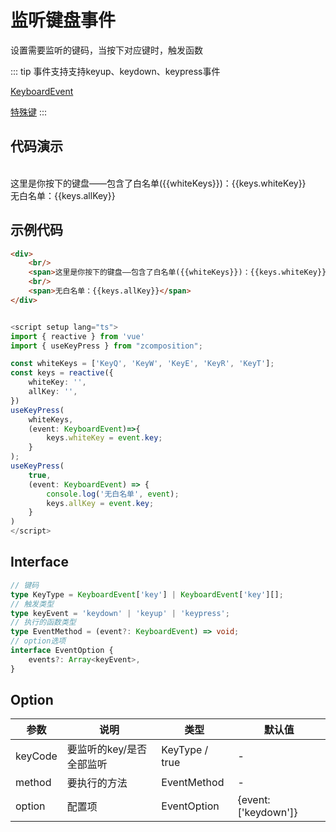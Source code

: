# 监听键盘事件
设置需要监听的键码，当按下对应键时，触发函数

::: tip
事件支持支持keyup、keydown、keypress事件

[KeyboardEvent](https://developer.mozilla.org/zh-CN/docs/Web/API/KeyboardEvent/key)

[特殊键](https://developer.mozilla.org/zh-CN/docs/Web/API/KeyboardEvent/key/Key_Values)
:::

## 代码演示

<div>
    <br/>
    <span>这里是你按下的键盘——包含了白名单({{whiteKeys}})：{{keys.whiteKey}}</span>
    <br/>
    <span>无白名单：{{keys.allKey}}</span>
</div>

<script setup lang="ts">
import { reactive } from 'vue'
import { useKeyPress } from "../../../../../../src";

const whiteKeys = ['KeyQ', 'KeyW', 'KeyE', 'KeyR', 'KeyT'];
const keys = reactive({
    whiteKey: '',
    allKey: '',
})
useKeyPress(
    whiteKeys, 
    (event: KeyboardEvent)=>{
        keys.whiteKey = event.key;
    }
);
useKeyPress(
    true,
    (event: KeyboardEvent) => {
        console.log('无白名单', event);
        keys.allKey = event.key;
    }
)
</script>

## 示例代码
```html
<div>
    <br/>
    <span>这里是你按下的键盘——包含了白名单({{whiteKeys}})：{{keys.whiteKey}}</span>
    <br/>
    <span>无白名单：{{keys.allKey}}</span>
</div>
```

```ts

<script setup lang="ts">
import { reactive } from 'vue'
import { useKeyPress } from "zcomposition";

const whiteKeys = ['KeyQ', 'KeyW', 'KeyE', 'KeyR', 'KeyT'];
const keys = reactive({
    whiteKey: '',
    allKey: '',
})
useKeyPress(
    whiteKeys, 
    (event: KeyboardEvent)=>{
        keys.whiteKey = event.key;
    }
);
useKeyPress(
    true,
    (event: KeyboardEvent) => {
        console.log('无白名单', event);
        keys.allKey = event.key;
    }
)
</script>
```

## Interface
```ts
// 键码
type KeyType = KeyboardEvent['key'] | KeyboardEvent['key'][];
// 触发类型
type keyEvent = 'keydown' | 'keyup' | 'keypress';
// 执行的函数类型
type EventMethod = (event?: KeyboardEvent) => void;
// option选项
interface EventOption {
    events?: Array<keyEvent>,
}

```
## Option
| 参数      | 说明                      | 类型                   | 默认值 |
| -------   | ------------------------- | ---------------------- | ------ |
| keyCode  | 要监听的key/是否全部监听      | KeyType / true | -    |
| method   | 要执行的方法                  | EventMethod  | -     |
| option   | 配置项                       | EventOption | {event: ['keydown']}     |
